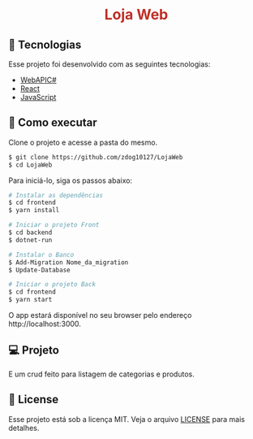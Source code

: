 <br />
<p align="center">

<h1 align="center">
    <p style="color:#C03028">Loja Web</p>
</h1>

## 🧪 Tecnologias

Esse projeto foi desenvolvido com as seguintes tecnologias:

- [WebAPIC#](https://learn.microsoft.com/pt-br/dotnet/csharp/)
- [React](https://reactjs.org/)
- [JavaScript](https://www.javascript.com/)

## 🚀 Como executar

Clone o projeto e acesse a pasta do mesmo.

```bash
$ git clone https://github.com/zdog10127/LojaWeb
$ cd LojaWeb
```

Para iniciá-lo, siga os passos abaixo:
```bash
# Instalar as dependências
$ cd frontend
$ yarn install

# Iniciar o projeto Front
$ cd backend
$ dotnet-run

# Instalar o Banco
$ Add-Migration Nome_da_migration
$ Update-Database 

# Iniciar o projeto Back
$ cd frontend
$ yarn start
```
O app estará disponível no seu browser pelo endereço http://localhost:3000.

## 💻 Projeto

E um crud feito para listagem de categorias e produtos.

## 📝 License

Esse projeto está sob a licença MIT. Veja o arquivo [LICENSE](LICENSE.md) para mais detalhes.
